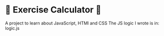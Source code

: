 :running: Exercise Calculator :running: 
===

A project to learn about JavaScript, HTMl and CSS
The JS logic I wrote is in: logic.js
